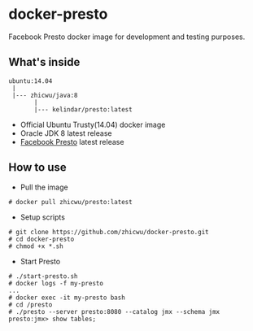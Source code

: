 # docker-presto
Facebook Presto docker image for development and testing purposes.

## What's inside
```
ubuntu:14.04
 |
 |--- zhicwu/java:8
       |
       |--- kelindar/presto:latest
```
* Official Ubuntu Trusty(14.04) docker image
* Oracle JDK 8 latest release
* [Facebook Presto](http://prestodb.io/) latest release

## How to use
- Pull the image
```
# docker pull zhicwu/presto:latest
```
- Setup scripts
```
# git clone https://github.com/zhicwu/docker-presto.git
# cd docker-presto
# chmod +x *.sh
```
- Start Presto
```
# ./start-presto.sh
# docker logs -f my-presto
...
# docker exec -it my-presto bash
# cd /presto
# ./presto --server presto:8080 --catalog jmx --schema jmx
presto:jmx> show tables;
```
